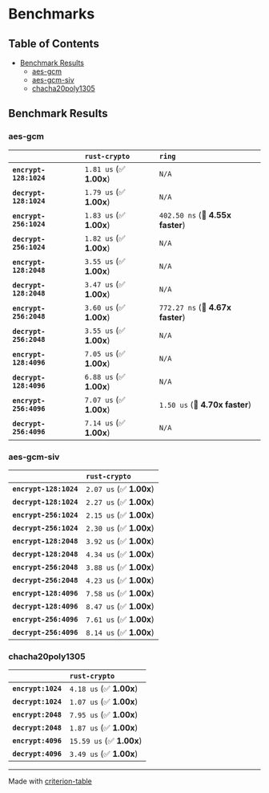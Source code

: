 # Benchmarks

## Table of Contents

- [Benchmark Results](#benchmark-results)
    - [aes-gcm](#aes-gcm)
    - [aes-gcm-siv](#aes-gcm-siv)
    - [chacha20poly1305](#chacha20poly1305)

## Benchmark Results

### aes-gcm

|                        | `rust-crypto`           | `ring`                            |
|:-----------------------|:------------------------|:--------------------------------- |
| **`encrypt-128:1024`** | `1.81 us` (✅ **1.00x**) | `N/A`                             |
| **`decrypt-128:1024`** | `1.79 us` (✅ **1.00x**) | `N/A`                             |
| **`encrypt-256:1024`** | `1.83 us` (✅ **1.00x**) | `402.50 ns` (🚀 **4.55x faster**)  |
| **`decrypt-256:1024`** | `1.82 us` (✅ **1.00x**) | `N/A`                             |
| **`encrypt-128:2048`** | `3.55 us` (✅ **1.00x**) | `N/A`                             |
| **`decrypt-128:2048`** | `3.47 us` (✅ **1.00x**) | `N/A`                             |
| **`encrypt-256:2048`** | `3.60 us` (✅ **1.00x**) | `772.27 ns` (🚀 **4.67x faster**)  |
| **`decrypt-256:2048`** | `3.55 us` (✅ **1.00x**) | `N/A`                             |
| **`encrypt-128:4096`** | `7.05 us` (✅ **1.00x**) | `N/A`                             |
| **`decrypt-128:4096`** | `6.88 us` (✅ **1.00x**) | `N/A`                             |
| **`encrypt-256:4096`** | `7.07 us` (✅ **1.00x**) | `1.50 us` (🚀 **4.70x faster**)    |
| **`decrypt-256:4096`** | `7.14 us` (✅ **1.00x**) | `N/A`                             |

### aes-gcm-siv

|                        | `rust-crypto`            |
|:-----------------------|:------------------------ |
| **`encrypt-128:1024`** | `2.07 us` (✅ **1.00x**)  |
| **`decrypt-128:1024`** | `2.27 us` (✅ **1.00x**)  |
| **`encrypt-256:1024`** | `2.15 us` (✅ **1.00x**)  |
| **`decrypt-256:1024`** | `2.30 us` (✅ **1.00x**)  |
| **`encrypt-128:2048`** | `3.92 us` (✅ **1.00x**)  |
| **`decrypt-128:2048`** | `4.34 us` (✅ **1.00x**)  |
| **`encrypt-256:2048`** | `3.88 us` (✅ **1.00x**)  |
| **`decrypt-256:2048`** | `4.23 us` (✅ **1.00x**)  |
| **`encrypt-128:4096`** | `7.58 us` (✅ **1.00x**)  |
| **`decrypt-128:4096`** | `8.47 us` (✅ **1.00x**)  |
| **`encrypt-256:4096`** | `7.61 us` (✅ **1.00x**)  |
| **`decrypt-256:4096`** | `8.14 us` (✅ **1.00x**)  |

### chacha20poly1305

|                    | `rust-crypto`             |
|:-------------------|:------------------------- |
| **`encrypt:1024`** | `4.18 us` (✅ **1.00x**)   |
| **`decrypt:1024`** | `1.07 us` (✅ **1.00x**)   |
| **`encrypt:2048`** | `7.95 us` (✅ **1.00x**)   |
| **`decrypt:2048`** | `1.87 us` (✅ **1.00x**)   |
| **`encrypt:4096`** | `15.59 us` (✅ **1.00x**)  |
| **`decrypt:4096`** | `3.49 us` (✅ **1.00x**)   |

---
Made with [criterion-table](https://github.com/nu11ptr/criterion-table)

